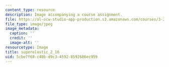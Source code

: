 ```yaml
---
content_type: resource
description: Image accompanying a course assignment.
file: https://ol-ocw-studio-app-production.s3.amazonaws.com/courses/3-22-mechanical-behavior-of-materials-spring-2008/5cbe7f68c40bd9c345928592686ec959_superelastic_2_16.jpg
file_type: image/jpeg
image_metadata:
  caption: ''
  credit: ''
  image-alt: ''
resourcetype: Image
title: superelastic_2_16
uid: 5cbe7f68-c40b-d9c3-4592-8592686ec959
---
```

